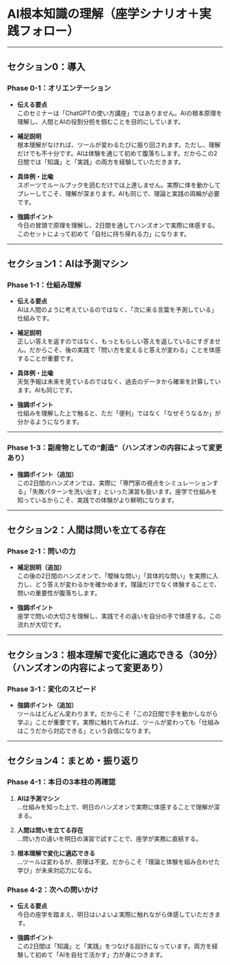 # AI根本知識の理解（座学シナリオ＋実践フォロー）

---

## セクション0：導入

### Phase 0-1：オリエンテーション

- **伝える要点**  
    このセミナーは「ChatGPTの使い方講座」ではありません。AIの根本原理を理解し、人間とAIの役割分担を掴むことを目的にしています。
    
- **補足説明**  
    根本理解がなければ、ツールが変わるたびに振り回されます。ただし、理解だけでも不十分です。AIは体験を通じて初めて腹落ちします。だからこの2日間では「知識」と「実践」の両方を経験していただきます。
    
- **具体例・比喩**  
    スポーツでルールブックを読むだけでは上達しません。実際に体を動かしてプレーしてこそ、理解が深まります。AIも同じで、理論と実践の両輪が必要です。
    
- **強調ポイント**  
    今日の冒頭で原理を理解し、2日間を通してハンズオンで実際に体感する。このセットによって初めて「自社に持ち帰れる力」になります。
    

---

## セクション1：AIは予測マシン

### Phase 1-1：仕組み理解

- **伝える要点**  
    AIは人間のように考えているのではなく、「次に来る言葉を予測している」仕組みです。
    
- **補足説明**  
    正しい答えを返すのではなく、もっともらしい答えを返しているにすぎません。だからこそ、後の実践で「問い方を変えると答えが変わる」ことを体感することが重要です。
    
- **具体例・比喩**  
    天気予報は未来を見ているのではなく、過去のデータから確率を計算しています。AIも同じです。
    
- **強調ポイント**  
    仕組みを理解した上で触ると、ただ「便利」ではなく「なぜそうなるか」が分かるようになります。
    

---

### Phase 1-3：副産物としての“創造”（ハンズオンの内容によって変更あり）

- **強調ポイント（追加）**  
    この2日間のハンズオンでは、実際に「専門家の視点をシミュレーションする」「失敗パターンを洗い出す」といった演習も扱います。座学で仕組みを知っているからこそ、実践での体験がより鮮明になります。
    

---

## セクション2：人間は問いを立てる存在

### Phase 2-1：問いの力

- **補足説明（追加）**  
    この後の2日間のハンズオンで、「曖昧な問い」「具体的な問い」を実際に入力し、どう答えが変わるかを確かめます。理論だけでなく体験することで、問いの重要性が腹落ちします。
    
- **強調ポイント**  
    座学で問いの大切さを理解し、実践でその違いを自分の手で体感する。この流れが大切です。
    

---

## セクション3：根本理解で変化に適応できる（30分）（ハンズオンの内容によって変更あり）

### Phase 3-1：変化のスピード

- **強調ポイント（追加）**  
    ツールはどんどん変わります。だからこそ「この2日間で手を動かしながら学ぶ」ことが重要です。実際に触れてみれば、ツールが変わっても「仕組みはこうだから対応できる」という自信になります。
    

---

## セクション4：まとめ・振り返り

### Phase 4-1：本日の3本柱の再確認

1. **AIは予測マシン**  
    …仕組みを知った上で、明日のハンズオンで実際に体感することで理解が深まる。
    
2. **人間は問いを立てる存在**  
    …問い方の違いを明日の演習で試すことで、座学が実務に直結する。
    
3. **根本理解で変化に適応できる**  
    …ツールは変わるが、原理は不変。だからこそ「理論と体験を組み合わせた学び」が未来対応力になる。
    

### Phase 4-2：次への問いかけ

- **伝える要点**  
    今日の座学を踏まえ、明日はいよいよ実際に触れながら体感していただきます。
    
- **強調ポイント**  
    この2日間は「知識」と「実践」をつなげる設計になっています。両方を経験して初めて「AIを自社で活かす」力が身につきます。

